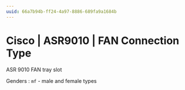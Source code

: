 ```yaml
---
uuid: 66a7b94b-ff24-4a97-8886-689fa9a1684b
---
```

# Cisco | ASR9010 | FAN Connection Type

ASR 9010 FAN tray slot

Genders
: `mf` - male and female types
